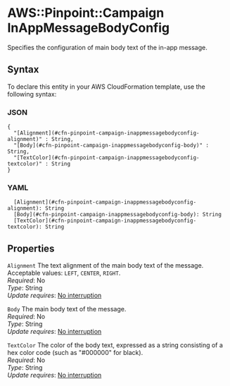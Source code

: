 # AWS::Pinpoint::Campaign InAppMessageBodyConfig<a name="aws-properties-pinpoint-campaign-inappmessagebodyconfig"></a>

Specifies the configuration of main body text of the in\-app message\.

## Syntax<a name="aws-properties-pinpoint-campaign-inappmessagebodyconfig-syntax"></a>

To declare this entity in your AWS CloudFormation template, use the following syntax:

### JSON<a name="aws-properties-pinpoint-campaign-inappmessagebodyconfig-syntax.json"></a>

```
{
  "[Alignment](#cfn-pinpoint-campaign-inappmessagebodyconfig-alignment)" : String,
  "[Body](#cfn-pinpoint-campaign-inappmessagebodyconfig-body)" : String,
  "[TextColor](#cfn-pinpoint-campaign-inappmessagebodyconfig-textcolor)" : String
}
```

### YAML<a name="aws-properties-pinpoint-campaign-inappmessagebodyconfig-syntax.yaml"></a>

```
  [Alignment](#cfn-pinpoint-campaign-inappmessagebodyconfig-alignment): String
  [Body](#cfn-pinpoint-campaign-inappmessagebodyconfig-body): String
  [TextColor](#cfn-pinpoint-campaign-inappmessagebodyconfig-textcolor): String
```

## Properties<a name="aws-properties-pinpoint-campaign-inappmessagebodyconfig-properties"></a>

`Alignment`  <a name="cfn-pinpoint-campaign-inappmessagebodyconfig-alignment"></a>
The text alignment of the main body text of the message\. Acceptable values: `LEFT`, `CENTER`, `RIGHT`\.  
*Required*: No  
*Type*: String  
*Update requires*: [No interruption](https://docs.aws.amazon.com/AWSCloudFormation/latest/UserGuide/using-cfn-updating-stacks-update-behaviors.html#update-no-interrupt)

`Body`  <a name="cfn-pinpoint-campaign-inappmessagebodyconfig-body"></a>
The main body text of the message\.  
*Required*: No  
*Type*: String  
*Update requires*: [No interruption](https://docs.aws.amazon.com/AWSCloudFormation/latest/UserGuide/using-cfn-updating-stacks-update-behaviors.html#update-no-interrupt)

`TextColor`  <a name="cfn-pinpoint-campaign-inappmessagebodyconfig-textcolor"></a>
The color of the body text, expressed as a string consisting of a hex color code \(such as "\#000000" for black\)\.  
*Required*: No  
*Type*: String  
*Update requires*: [No interruption](https://docs.aws.amazon.com/AWSCloudFormation/latest/UserGuide/using-cfn-updating-stacks-update-behaviors.html#update-no-interrupt)